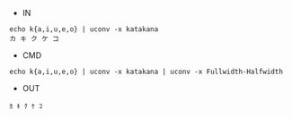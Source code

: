 - IN

```
echo k{a,i,u,e,o} | uconv -x katakana
カ キ ク ケ コ
```

- CMD

```
echo k{a,i,u,e,o} | uconv -x katakana | uconv -x Fullwidth-Halfwidth
```

- OUT

```
ｶ ｷ ｸ ｹ ｺ
```
